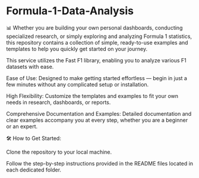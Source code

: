 # Formula-1-Data-Analysis

📊 Whether you are building your own personal dashboards, conducting specialized research, or simply exploring and analyzing Formula 1 statistics, this repository contains a collection of simple, ready-to-use examples and templates to help you quickly get started on your journey.

This service utilizes the Fast F1 library, enabling you to analyze various F1 datasets with ease.

Ease of Use: Designed to make getting started effortless — begin in just a few minutes without any complicated setup or installation.

High Flexibility: Customize the templates and examples to fit your own needs in research, dashboards, or reports.

Comprehensive Documentation and Examples: Detailed documentation and clear examples accompany you at every step, whether you are a beginner or an expert.

🛠️ How to Get Started:

Clone the repository to your local machine.

Follow the step-by-step instructions provided in the README files located in each dedicated folder.
